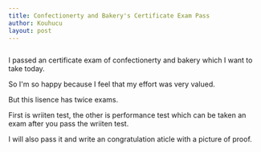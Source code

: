 ```yaml
---
title: Confectionerty and Bakery's Certificate Exam Pass 
author: Kouhucu
layout: post
---
```

<img src="{{ 'assets/images/bakery_certificate_pass.jpg' | relative_url }}" alt="" />

I passed an certificate exam of confectionerty and bakery which I want to take today.

So I'm so happy because I feel that my effort was very valued.

But this lisence has twice exams. 

First is wriiten test, the other is performance test which can be taken an exam after you pass the wriiten test.

I will also pass it and write an congratulation aticle with a picture of proof.

